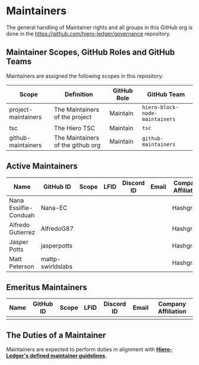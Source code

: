 # Maintainers

The general handling of Maintainer rights and all groups in this GitHub org is done in the <https://github.com/hiero-ledger/governance> repository.

## Maintainer Scopes, GitHub Roles and GitHub Teams

Maintainers are assigned the following scopes in this repository:

|        Scope        |            Definition             | GitHub Role |          GitHub Team           |
|---------------------|-----------------------------------|-------------|--------------------------------|
| project-maintainers | The Maintainers of the project    | Maintain    | `hiero-block-node-maintainers` |
| tsc                 | The Hiero TSC                     | Maintain    | `tsc`                          |
| github-maintainers  | The Maintainers of the github org | Maintain    | `github-maintainers`           |

## Active Maintainers

<!-- Please keep this sorted alphabetically by github -->

|         Name          |     GitHub ID     | Scope | LFID | Discord ID | Email | Company Affiliation |
|-----------------------|-------------------|-------|------|------------|-------|---------------------|
| Nana Essilfie-Conduah | Nana-EC           |       |      |            |       | Hashgraph           |
| Alfredo Gutierrez     | AlfredoG87        |       |      |            |       | Hashgraph           |
| Jasper Potts          | jasperpotts       |       |      |            |       | Hashgraph           |
| Matt Peterson         | mattp-swirldslabs |       |      |            |       | Hashgraph           |

## Emeritus Maintainers

| Name | GitHub ID | Scope | LFID | Discord ID | Email | Company Affiliation |
|------|-----------|-------|------|------------|-------|---------------------|
|      |           |       |      |            |       |                     |

## The Duties of a Maintainer

Maintainers are expected to perform duties in alignment with **[Hiero-Ledger's defined maintainer guidelines](https://github.com/hiero-ledger/governance/blob/main/roles-and-groups.md#maintainers).**
